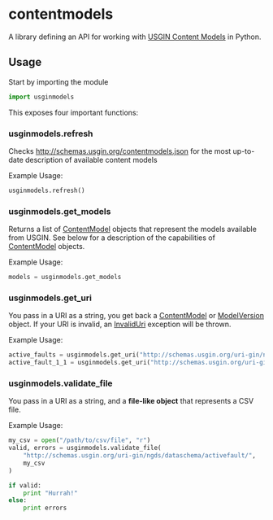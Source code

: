 # contentmodels

A library defining an API for working with [USGIN Content Models](http://schemas.usgin.org/models) in Python.

## Usage

Start by importing the module

```python
import usginmodels
```

This exposes four important functions:

### usginmodels.refresh

Checks http://schemas.usgin.org/contentmodels.json for the most up-to-date description of available content models

Example Usage:

```python
usginmodels.refresh()
```

### usginmodels.get_models

Returns a list of [ContentModel](#contentmodels) objects that represent the models available from USGIN. See below
for a description of the capabilities of [ContentModel](#contentmodels) objects.

Example Usage:

```python
models = usginmodels.get_models
```

### usginmodels.get_uri

You pass in a URI as a string, you get back a [ContentModel](#contentmodel) or [ModelVersion](#modelversion) object.
If your URI is invalid, an [InvalidUri](#invaliduri) exception will be thrown.

Example Usage:

```python
active_faults = usginmodels.get_uri("http://schemas.usgin.org/uri-gin/ngds/dataschema/activefault/")
active_fault_1_1 = usginmodels.get_uri("http://schemas.usgin.org/uri-gin/ngds/dataschema/activefault/1.1")
```

### usginmodels.validate_file

You pass in a URI as a string, and a **file-like object** that represents a CSV file.

Example Usage:

```python
my_csv = open("/path/to/csv/file", "r")
valid, errors = usginmodels.validate_file(
    "http://schemas.usgin.org/uri-gin/ngds/dataschema/activefault/",
    my_csv
)

if valid:
    print "Hurrah!"
else:
    print errors
```